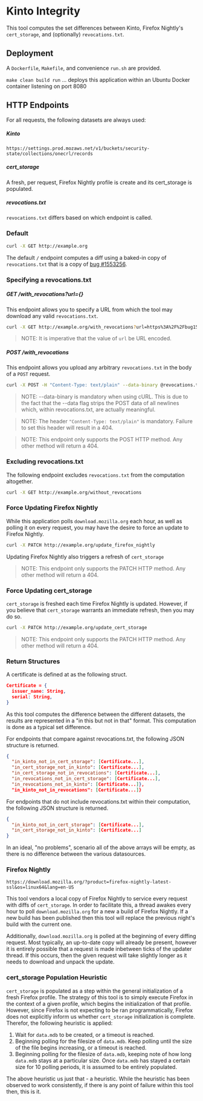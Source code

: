 # Kinto Integrity
This tool computes the set differences between Kinto, Firefox Nightly's `cert_storage`, and (optionally) `revocations.txt`.

## Deployment
A `Dockerfile`, `Makefile`, and convenience `run.sh` are provided.

`make clean build run` ... deploys this application within an Ubuntu Docker container listening on port 8080 
## HTTP Endpoints

For all requests, the following datasets are always used:

##### Kinto
`https://settings.prod.mozaws.net/v1/buckets/security-state/collections/onecrl/records`

##### cert_storage
A fresh, per request, Firefox Nightly profile is create and its cert_storage is populated.

##### revocations.txt
`revocations.txt` differs based on which endpoint is called.

### Default
```bash
curl -X GET http://example.org
```
The default `/` endpoint computes a diff using a baked-in copy of `revocations.txt` that is a copy of [bug #1553256](https://bug1553256.bmoattachments.org/attachment.cgi?id=9066502).

### Specifying a revocations.txt
##### GET /with_revocations?url={}
This endpoint allows you to specify a URL from which the tool may download any valid `revocations.txt`.
```bash
curl -X GET http://example.org/with_revocations?url=https%3A%2F%2Fbug1553256.bmoattachments.org%2Fattachment.cgi%3Fid%3D9066502
```
> NOTE: It is imperative that the value of `url` be URL encoded.

##### POST /with_revocations
This endpoint allows you upload any arbitrary `revocations.txt` in the body of a `POST` request.
```bash
curl -X POST -H "Content-Type: text/plain" --data-binary @revocations.txt http://example.org/with_revocations
```
> NOTE: --data-binary is mandatory when using cURL. This is due to the fact that the --data flag strips the POST data of all newlines which, within revocations.txt, are actually meaningful.

> NOTE: The header `"Content-Type: text/plain"` is mandatory. Failure to set this header will result in a 404.

> NOTE: This endpoint only supports the POST HTTP method. Any other method will return a 404.

### Excluding revocations.txt
The following endpoint excludes `revocations.txt` from the computation altogether.
```bash
curl -X GET http://example.org/without_revocations
```

### Force Updating Firefox Nightly
While this application polls `download.mozilla.org` each hour, as well as polling it on every request, you may have the desire to force an update to Firefox Nightly.
```bash
curl -X PATCH http://example.org/update_firefox_nightly
```
Updating Firefox Nightly also triggers a refresh of `cert_storage`

> NOTE: This endpoint only supports the PATCH HTTP method. Any other method will return a 404.

### Force Updating cert_storage
`cert_storage` is freshed each time Firefox Nightly is updated. However, if you believe that `cert_storage` warrants an immediate refresh, then you may do so.
```bash
curl -X PATCH http://example.org/update_cert_storage
```

> NOTE: This endpoint only supports the PATCH HTTP method. Any other method will return a 404.

### Return Structures

A certificate is defined at as the following struct.

```json
Certificate = {
  issuer_name: String,
  serial: String,
}
```

As this tool computes the difference between the different datasets, the results are represented in a "in this but not in that" format. This computation is done as a typical set difference.

For endpoints that compare against revocations.txt, the following JSON structure is returned.
```json
{
  "in_kinto_not_in_cert_storage": [Certificate...],
  "in_cert_storage_not_in_kinto": [Certificate...],
  "in_cert_storage_not_in_revocations": [Certificate...],
  "in_revocations_not_in_cert_storage": [Certificate...],
  "in_revocations_not_in_kinto": [Certificate...]},
  "in_kinto_not_in_revocations": [Certificate...]}
```

For endpoints that do not include revocations.txt within their computation, the following JSON structure is returned.
```json
{
  "in_kinto_not_in_cert_storage": [Certificate...],
  "in_cert_storage_not_in_kinto": [Certificate...]
}
```

In an ideal, "no problems", scenario all of the above arrays will be empty, as there is no difference between the various datasources.

### Firefox Nightly

`https://download.mozilla.org/?product=firefox-nightly-latest-ssl&os=linux64&lang=en-US`

This tool vendors a local copy of Firefox Nightly to service every request with diffs of `cert_storage`. In order to facilitate this, a thread awakes every hour to poll `download.mozilla.org` for a new a build of Firefox Nightly. If a new build has been published then this tool will replace the previous night's build with the current one.

Additionally, `download.mozilla.org` is polled at the beginning of every diffing request. Most typically, an up-to-date copy will already be present, however it is entirely possible that a request is made inbetween ticks of the updater thread. If this occurs, then the given request will take slightly longer as it needs to download and unpack the update.

### cert_storage Population Heuristic
`cert_storage` is populated as a step within the general initialization of a fresh Firefox profile. The strategy of this tool is to simply execute Firefox in the context of a given profile, which begins the initialization of that profile. However, since Firefox is not expecting to be ran programmatically, Firefox does not explicitly inform us whether `cert_storage` initialization is complete. Therefor, the following heuristic is applied:

1. Wait for `data.mdb` to be created, or a timeout is reached.
2. Beginning polling for the filesize of `data.mdb`. Keep polling until the size of the file begins increasing, or a timeout is reached.
3. Beginning polling for the filesize of `data.mdb`, keeping note of how long `data.mdb` stays at a particular size. Once `data.mdb` has stayed a certain size for 10 polling periods, it is assumed to be entirely populated.

The above heuristic us just that - a heuristic. While the heuristic has been observed to work consistently, if there is any point of failure within this tool then, this is it.